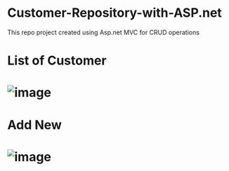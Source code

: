 # Customer-Repository-with-ASP.net
This repo  project created using Asp.net MVC for CRUD operations 
# List of Customer
# ![image](https://github.com/saurabhborkar22/Customer-Repository-with-ASP.net/assets/117628848/0c6cda17-9033-4d02-9a91-7d178bd267e9)
# Add New
# ![image](https://github.com/saurabhborkar22/Customer-Repository-with-ASP.net/assets/117628848/745006d1-7594-42f0-8d9d-f5ec21c81d4f)

